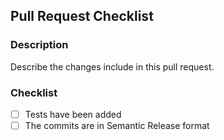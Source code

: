 ## Pull Request Checklist

### Description
Describe the changes include in this pull request.

### Checklist
- [ ] Tests have been added
- [ ] The commits are in Semantic Release format

